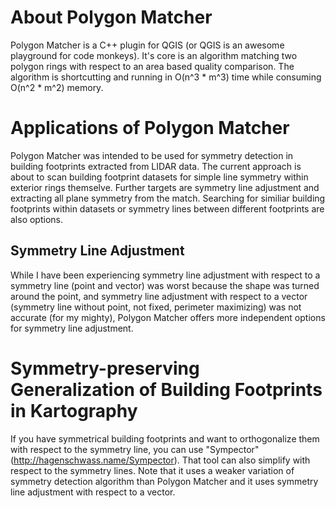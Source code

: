# About Polygon Matcher

Polygon Matcher is a C++ plugin for QGIS (or QGIS is an awesome playground for code monkeys). It's core is an algorithm matching two polygon rings with respect to an area based quality comparison. The algorithm is shortcutting and running in O(n^3 * m^3) time while consuming O(n^2 * m^2) memory.

# Applications of Polygon Matcher

Polygon Matcher was intended to be used for symmetry detection in building footprints extracted from LIDAR data. The current approach is about to scan building footprint datasets for simple line symmetry within exterior rings themselve. Further targets are symmetry line adjustment and extracting all plane symmetry from the match. Searching for similiar building footprints within datasets or symmetry lines between different footprints are also options.

## Symmetry Line Adjustment

While I have been experiencing symmetry line adjustment with respect to a symmetry line (point and vector) was worst because the shape was turned around the point, and symmetry line adjustment with respect to a vector (symmetry line without point, not fixed, perimeter maximizing) was not accurate (for my mighty), Polygon Matcher offers more independent options for symmetry line adjustment.

# Symmetry-preserving Generalization of Building Footprints in Kartography

If you have symmetrical building footprints and want to orthogonalize them with respect to the symmetry line, you can use "Sympector" (http://hagenschwass.name/Sympector). That tool can also simplify with respect to the symmetry lines. Note that it uses a weaker variation of symmetry detection algorithm than Polygon Matcher and it uses symmetry line adjustment with respect to a vector.
